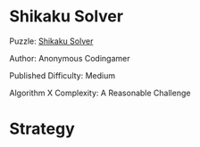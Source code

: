 # Shikaku Solver

Puzzle: [Shikaku Solver](https://www.codingame.com/training/medium/shikaku-solver)

Author: Anonymous Codingamer

Published Difficulty: Medium

Algorithm X Complexity: A Reasonable Challenge

# Strategy
